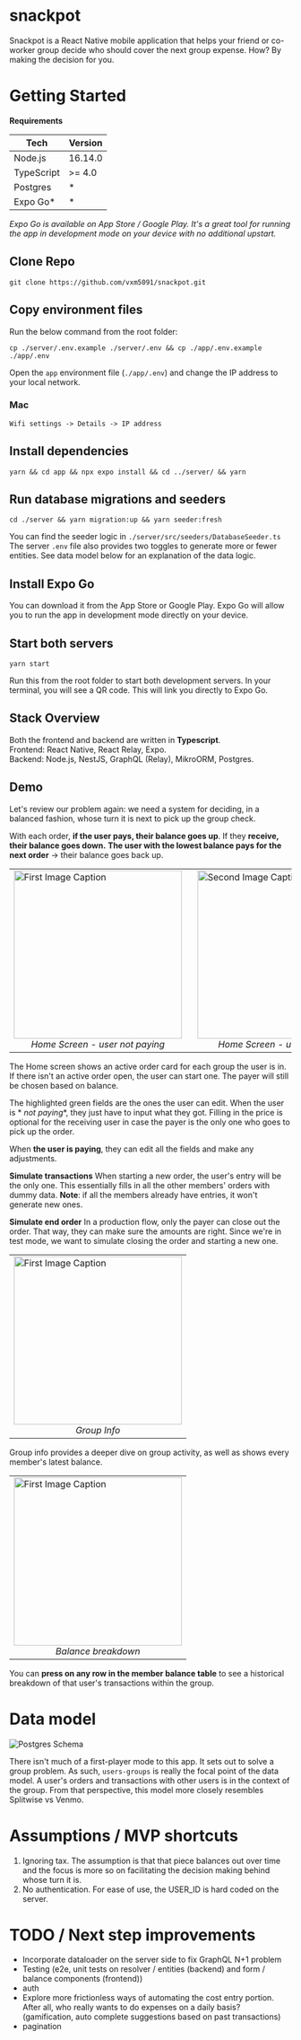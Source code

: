 # snackpot

Snackpot is a React Native mobile application that helps your friend or
co-worker group decide who should cover the next group expense. How? By making
the decision for you.

# Getting Started

**Requirements**

| Tech       | Version |
|------------|---------|
| Node.js    | 16.14.0 |
| TypeScript | >= 4.0  |
| Postgres   | *       |
| Expo Go*   | *       |

_Expo Go is available on App Store / Google Play. It's a great tool for running
the app in development mode on your device with no additional upstart._

## Clone Repo

```
git clone https://github.com/vxm5091/snackpot.git
```

## Copy environment files

Run the below command from the root folder:

```
cp ./server/.env.example ./server/.env && cp ./app/.env.example ./app/.env
```

Open the `app` environment file (`./app/.env`) and change the IP address to your
local network.

### Mac

`Wifi settings -> Details -> IP address`

## Install dependencies

```
yarn && cd app && npx expo install && cd ../server/ && yarn
```

## Run database migrations and seeders

```
cd ./server && yarn migration:up && yarn seeder:fresh
```

You can find the seeder logic in `./server/src/seeders/DatabaseSeeder.ts`<br>
The server `.env` file also provides two toggles to generate more or fewer
entities. See data model below for an explanation of the data logic.

## Install Expo Go

You can download it from the App Store or Google Play. Expo Go will allow you to
run the app in development mode directly on your device.

## Start both servers

```
yarn start
```

Run this from the root folder to start both development servers. In your
terminal, you will see a QR code. This will link you directly to Expo Go.

## Stack Overview

Both the frontend and backend are written in **Typescript**.<br>
Frontend: React Native, React Relay, Expo.<br>
Backend: Node.js, NestJS, GraphQL (Relay), MikroORM, Postgres.

## Demo

Let's review our problem again: we need a system for deciding, in a balanced
fashion, whose turn it is next to pick up the group check.

With each order, **if the user pays, their balance goes up**. If they **receive,
their balance goes down.**
**The user with the lowest balance pays for the next order** -> their balance
goes back up.


<table>
  <tr>
    <td>
      <img src="screenshots/home_recipient.jpeg" alt="First Image Caption" width="300" />
      <br>
      <em style="display:block; text-align:center;">Home Screen - user not paying</em>
    </td>
    <td style="padding-left:20px;"> <!-- Add space between images -->
      <img src="screenshots/home_payer.jpeg" alt="Second Image Caption" width="300" />
      <br>
      <em style="display:block; text-align:center;">Home Screen - user is paying</em>
    </td>
  </tr>
</table>

The Home screen shows an active order card for each group the user is in. If
there isn't an active order open, the user can start one. The payer will still
be chosen based on balance.

The highlighted green fields are the ones the user can edit. When the user is *
*not paying**, they just have to input what they got. Filling in the price is
optional for the receiving user in case the payer is the only one who goes to
pick up the order.

When **the user is paying**, they can edit all the fields and make any
adjustments.

**Simulate transactions**
When starting a new order, the user's entry will be the only one. This
essentially fills in all the other members' orders with dummy data. **Note**: if
all the members already have entries, it won't generate new ones.

**Simulate end order**
In a production flow, only the payer can close out the order. That way, they can
make sure the amounts are right. Since we're in test mode, we want to simulate
closing the order and starting a new one.


<table>
  <tr>
    <td>
      <img src="screenshots/group_balance.jpeg" alt="First Image Caption" width="300" />
      <br>
      <em style="display:block; text-align:center;">Group Info</em>
    </td>
  </tr>
</table>

Group info provides a deeper dive on group activity, as well as shows every
member's latest balance.


<table>
  <tr>
    <td>
      <img src="screenshots/balance_breakdown.jpeg" alt="First Image Caption" width="300" />
      <br>
      <em style="display:block; text-align:center;">Balance breakdown</em>
    </td>
  </tr>
</table>

You can **press on any row in the member balance table** to see a historical
breakdown of that user's transactions within the group.

# Data model

![Postgres Schema](screenshots/postgres_schema.png)

There isn't much of a first-player mode to this app. It sets out to solve a
group problem. As such, `users-groups` is really the focal point of the data
model. A user's orders and transactions with other users is in the context of
the group. From that perspective, this model more closely resembles Splitwise vs
Venmo.

# Assumptions / MVP shortcuts

1. Ignoring tax. The assumption is that that piece balances out over time and
   the focus is more so on facilitating the decision making behind whose turn it
   is.
2. No authentication. For ease of use, the USER_ID is hard coded on the server.

# TODO / Next step improvements

- Incorporate dataloader on the server side to fix GraphQL N+1 problem
- Testing (e2e, unit tests on resolver / entities (backend) and form / balance
  components (frontend))
- auth
- Explore more frictionless ways of automating the cost entry portion. After
  all, who really wants to do expenses on a daily basis? (gamification, auto
  complete suggestions based on past transactions)
- pagination





























